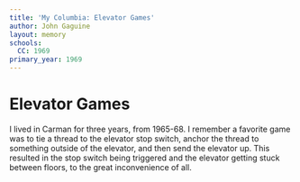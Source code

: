```yaml
---
title: 'My Columbia: Elevator Games'
author: John Gaguine
layout: memory
schools:
  CC: 1969
primary_year: 1969
---
```

# Elevator Games

I lived in Carman for three years, from 1965-68.  I remember a favorite game was to tie a thread to the elevator stop switch, anchor the thread to something outside of the elevator, and then send the elevator up.  This resulted in the stop switch being triggered and the elevator getting stuck between floors, to the great inconvenience of all.
